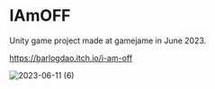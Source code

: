 # IAmOFF
 Unity game project made at gamejame in June 2023.
 
 https://barlogdao.itch.io/i-am-off

 
 ![2023-06-11 (6)](https://github.com/user-attachments/assets/3ad1754b-3709-4547-9db0-85cdabeb80d6)

